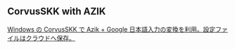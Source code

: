 ## CorvusSKK with AZIK

[Windows の CorvusSKK で Azik + Google 日本語入力の変換を利用。設定ファイルはクラウドへ保存。](http://jutememo.blogspot.jp/2014/03/windows-corvusskk-azik-google-google.html)

